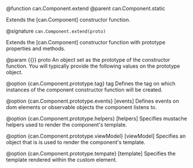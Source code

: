 @function can.Component.extend
@parent can.Component.static

Extends the [can.Component] constructor function.

@signature `can.Component.extend(proto)`

Extends the [can.Component] constructor function with prototype 
properties and methods.

@param {{}} proto An object set as the prototype of the 
constructor function. You will typically provide the following values
on the prototype object.

@option {can.Component.prototype.tag} tag Defines the
tag on which instances of the component constructor function will be
created.

@option {can.Component.prototype.events} [events] Defines events on
dom elements or observable objects the component listens to.


@option {can.Component.prototype.helpers} [helpers] Specifies mustache helpers
used to render the component's template.

@option {can.Component.prototype.viewModel} [viewModel] Specifies an object
that is is used to render the component's template.

@option {can.Component.prototype.tempate} [template] Specifies the template
rendered within the custom element.
